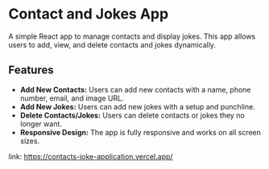 # Contact and Jokes App

A simple React app to manage contacts and display jokes. This app allows users to add, view, and delete contacts and jokes dynamically.

## Features

- **Add New Contacts:** Users can add new contacts with a name, phone number, email, and image URL.
- **Add New Jokes:** Users can add new jokes with a setup and punchline.
- **Delete Contacts/Jokes:** Users can delete contacts or jokes they no longer want.
- **Responsive Design:** The app is fully responsive and works on all screen sizes.

link: https://contacts-joke-application.vercel.app/
